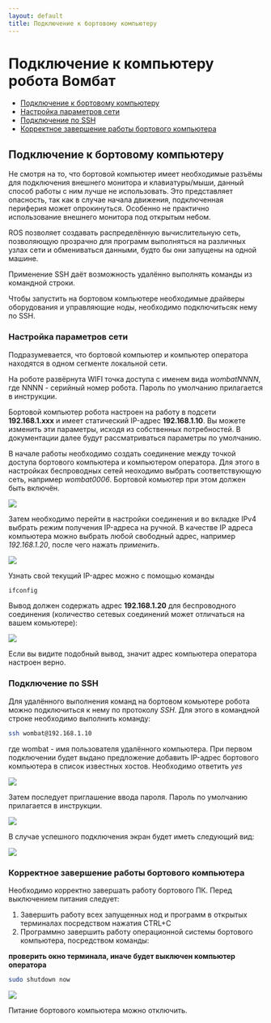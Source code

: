 ```yaml
---
layout: default
title: Подключение к бортовому компьютеру
---
```


# Подключение к компьютеру робота Вомбат

* [Подключение к бортовому компьютеру](#подключение-к-бортовому-компьютеру)
* [Настройка параметров сети](#настройка-параметров-сети)
* [Подключение по SSH](#подключение-по-ssh)
* [Корректное завершение работы бортового компьютера](#корректное-завершение-работы-бортового-компьютера)

## Подключение к бортовому компьютеру

Не смотря на то, что бортовой компьютер имеет необходимые разъёмы для подключения внешнего монитора и клавиатуры/мыши, данный способ работы с ним лучше не использовать. Это представляет опасность, так как в случае начала движения, подключенная периферия может опрокинуться. Особенно не практично использование внешнего монитора под открытым небом.

ROS позволяет создавать распределённую вычислительную сеть, позволяющую прозрачно для программ выполняться на различных узлах сети и обмениваться данными, будто бы они запущены на одной машине.

Применение SSH даёт возможность удалённо выполнять команды из командной строки.

Чтобы запустить на бортовом компьютере необходимые драйверы оборудования и управляющие ноды, необходимо подключитьсяк нему по SSH. 

### Настройка параметров сети

Подразумевается, что бортовой компьютер и компьютер оператора находятся в одном сегменте локальной сети.

На роботе развёрнута WIFI точка доступа c именем вида _wombatNNNN_, где NNNN - серийный номер робота. Пароль по умолчанию прилагается в инструкции.

Бортовой компьютер робота настроен на работу в подсети **192.168.1.xxx** и имеет статический IP-адрес **192.168.1.10**. Вы можете изменить эти параметры, исходя из собственных потребностей. В документации далее будут рассматриваться параметры по умолчанию.

В начале работы необходимо создать соединение между точкой доступа бортового компьютера и компьютером оператора. Для этого в настройках беспроводных сетей неоходимо выбрать соответствующую сеть, например _wombat0006_. Бортовой комьютер при этом должен быть включён.

<div style="display:inline-block;">
<img src="../../../images/config/hotspot_list.png">
</div>

Затем необходимо перейти в настройки соединения и во вкладке IPv4 выбрать режим получения IP-адреса на ручной. В качестве IP адреса компьютера можно выбрать любой свободный адрес, например _192.168.1.20_, после чего нажать _применить_.

<div style="display:inline-block;">
<img src="../../../images/config/network_settings.png">
</div>

Узнать свой текущий IP-адрес можно с помощью команды 

```bash
ifconfig
```

Вывод должен содержать адрес **192.168.1.20** для беспроводного соединения (количество сетевых соединений может отличаться на вашем комьютере):

<div style="display:inline-block;">
<img src="../../../images/config/ifconfig.png">
</div>

Если вы видите подобный вывод, значит адрес компьютера оператора настроен верно.

### Подключение по SSH

Для удалённого выполнения команд на бортовом комьютере робота можно подключиться к нему по протоколу _SSH_. Для этого в командной строке необходимо выполнить команду:

```bash
ssh wombat@192.168.1.10
```

где wombat - имя пользователя удалённого компьютера. При первом подключении будет выдано предложение добавить IP-адрес бортового компьютера в список известных хостов. Необходимо ответить _yes_

<div style="display:inline-block;">
<img src="../../../images/config/ssh_unknown_host.png">
</div>

Затем последует приглашение ввода пароля. Пароль по умолчанию прилагается в инструкции.

<div style="display:inline-block;">
<img src="../../../images/config/ssh_pass.png">
</div>

В случае успешного подключения экран будет иметь следующий вид:

<div style="display:inline-block;">
<img src="../../../images/config/ssh_success.png">
</div>

### Корректное завершение работы бортового компьютера

Необходимо корректно завершать работу бортового ПК. Перед выключением питания следует:

1. Завершить работу всех запущенных нод и программ в открытых терминалах посредством нажатия CTRL+C
2. Программно завершить работу операционной системы бортового компьютера, посредством команды:

**проверить окно терминала, иначе будет выключен компьютер оператора**
```bash
sudo shutdown now
```

<div style="display:inline-block;">
<img src="../../../images/config/shutdown_pc.png">
</div>

Питание бортового компьютера можно отключить.
